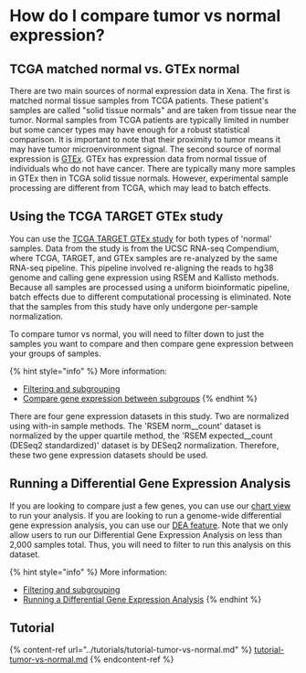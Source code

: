 # How do I compare tumor vs normal expression?

## TCGA matched normal vs. GTEx normal

There are two main sources of normal expression data in Xena. The first is matched normal tissue samples from TCGA patients. These patient's samples are called "solid tissue normals" and are taken from tissue near the tumor. Normal samples from TCGA patients are typically limited in number but some cancer types may have enough for a robust statistical comparison. It is important to note that their proximity to tumor means it may have tumor microenvironment signal. The second source of normal expression is [GTEx](https://gtexportal.org/home/). GTEx has expression data from normal tissue of individuals who do not have cancer. There are typically many more samples in GTEx then in TCGA solid tissue normals. However, experimental sample processing are different from TCGA, which may lead to batch effects.

## Using the  TCGA TARGET GTEx study

You can use the  [TCGA TARGET GTEx study](https://xenabrowser.net/?bookmark=057c5fe67d5d79488b843d7a6e1a9840) for both types of 'normal' samples. Data from the study is from the UCSC RNA-seq Compendium, where TCGA, TARGET, and GTEx samples are re-analyzed by the same RNA-seq pipeline. This pipeline involved re-aligning the reads to hg38 genome and calling gene expression using RSEM and Kallisto methods. Because all samples are processed using a uniform bioinformatic pipeline, batch effects due to different computational processing is eliminated. Note that the samples from this study have only undergone per-sample normalization.

To compare tumor vs normal, you will need to filter down to just the samples you want to compare and then compare gene expression between your groups of samples.

{% hint style="info" %}
More information:

* [Filtering and subgrouping](../overview-of-features/filter-and-subgrouping/)
* [Compare gene expression between subgroups](how-do-i-compare-gene-expression-between-subgroups.md)
{% endhint %}

There are four gene expression datasets in this study. Two are normalized using with-in sample methods. The 'RSEM norm\_\_count' dataset is normalized by the upper quartile method, the 'RSEM expected\_\_count (DESeq2 standardized)' dataset is by DESeq2 normalization. Therefore, these two gene expression datasets should be used.

## Running a Differential Gene Expression Analysis

If you are looking to compare just a few genes, you can use our [chart view](../overview-of-features/chart-view.md) to run your analysis. If you are looking to run a genome-wide differential gene expression analysis, you can use our [DEA feature](../overview-of-features/differential-gene-expression.md). Note that we only allow users to run our Differential Gene Expression Analysis on less than 2,000 samples total. Thus, you will need to filter to run this analysis on this dataset.

{% hint style="info" %}
More information:

* [Filtering and subgrouping](../overview-of-features/filter-and-subgrouping/)
* [Running a Differential Gene Expression Analysis](../overview-of-features/differential-gene-expression.md)
{% endhint %}

## Tutorial

{% content-ref url="../tutorials/tutorial-tumor-vs-normal.md" %}
[tutorial-tumor-vs-normal.md](../tutorials/tutorial-tumor-vs-normal.md)
{% endcontent-ref %}
